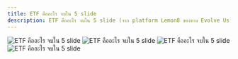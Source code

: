 ```yaml
---
title: ETF คืออะไร จบใน 5 slide
description: ETF คืออะไร จบใน 5 slide (จาก platform Lemon8 ของทาง Evolve Us)
---
```

![ETF คืออะไร จบใน 5 slide](./assets/lemon8pic/4.png)
![ETF คืออะไร จบใน 5 slide](./assets/lemon8pic/5.png)
![ETF คืออะไร จบใน 5 slide](./assets/lemon8pic/6.png)
![ETF คืออะไร จบใน 5 slide](./assets/lemon8pic/7.png)